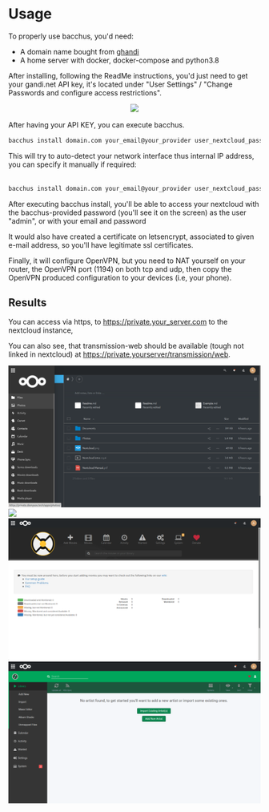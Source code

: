 # Usage

To properly use bacchus, you'd need:

- A domain name bought from [ghandi][1]
- A home server with docker, docker-compose and python3.8

After installing, following the ReadMe instructions, you'd just need to get
your gandi.net API key, it's located under "User Settings" / "Change Passwords
and configure access restrictions". 

<span style="display:block;text-align:center">![](https://raw.githubusercontent.com/XayOn/bacchus/develop/docs/gandi.png)</span>

After having your API KEY, you can execute bacchus.


```bash
bacchus install domain.com your_email@your_provider user_nextcloud_pass API_KEY
```

This will try to auto-detect your network interface thus internal IP address, you can specify it manually if required:

```bash

bacchus install domain.com your_email@your_provider user_nextcloud_pass API_KEY ens3
```

After executing bacchus install, you'll be able to access your nextcloud with
the bacchus-provided password (you'll see it on the screen) as the user
"admin", or with your email and password

It would also have created a certificate on letsencrypt, associated to given
e-mail address, so you'll have legitimate ssl certificates.

Finally, it will configure OpenVPN, but you need to NAT yourself on your
router, the OpenVPN port (1194) on both tcp and udp, then copy the OpenVPN
produced configuration to your devices (i.e, your phone).


## Results
You can access via https, to https://private.your_server.com to the nextcloud
instance, 

You can also see, that transmission-web should be available (tough not linked
in nextcloud) at https://private.yourserver/transmission/web. 

![](https://raw.githubusercontent.com/XayOn/bacchus/develop/docs/main.png)
![](https://raw.githubusercontent.com/XayOn/bacchus/develop/docs/jeyllyfin.png)
![](https://raw.githubusercontent.com/XayOn/bacchus/develop/docs/radar.png)
![](https://raw.githubusercontent.com/XayOn/bacchus/develop/docs/music.png)

[1]: https://ghandi.net
